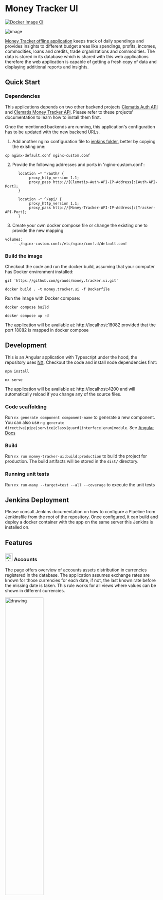 # Money Tracker UI

[![Docker Image CI](https://github.com/grauds/money.tracker.ui/actions/workflows/docker-image.yml/badge.svg)](https://github.com/grauds/money.tracker.ui/actions/workflows/docker-image.yml)

![image](./images/application.png)

[Money Tracker offline application](https://dominsoft.ru) keeps track of daily spendings and provides insights to different budget areas like spendings, profits, incomes, commodities, loans and credits, trade organizations and commodities. The data is stored in its database which is shared with this web applications therefore the web application is capable of getting a fresh copy of data and displaying additional reports and insights.

 
## Quick Start

### Dependencies

This applications depends on two other backend projects [Clematis Auth API](https://github.com/grauds/clematis.auth.api) and [Clematis Money Tracker API](https://github.com/grauds/money.tracker.api). Please refer to these projects' documentation to learn how to install them first. 

Once the mentioned backends are running, this application's configuration has to be updated with the new backend URLs.

1. Add another nginx configuration file to [jenkins folder](https://github.com/grauds/money.tracker.ui/blob/df2b918ebf492087f5431b7f42ce43f933b9d6a0/apps/money-tracker-ui/jenkins), better by copying the existing one:

```
cp nginx-default.conf nginx-custom.conf
```
2. Provide the following addresses and ports in 'nginx-custom.conf':
```
      location ~* ^/auth/ {
           proxy_http_version 1.1;
           proxy_pass http://[Clematis-Auth-API-IP-Address]:[Auth-API-Port];
      }

      location ~* ^/api/ {
           proxy_http_version 1.1;
           proxy_pass http://[Money-Tracker-API-IP-Address]:[Tracker-API-Port];
      }
```
3. Create your own docker compose file or change the existing one to provide the new mapping

```
volumes:
    - ./nginx-custom.conf:/etc/nginx/conf.d/default.conf
```

### Build the image

Checkout the code and run the docker build, assuming that your computer has Docker environment installed:

```
git 'https://github.com/grauds/money.tracker.ui.git'
```
```
docker build . -t money.tracker.ui -f Dockerfile
```

Run the image with Docker compose:
```
docker compose build
```
```
docker compose up -d
```

The application will be available at: http://localhost:18082 provided that the port 18082 is mapped in docker compose


## Development

This is an Angular application with Typescript under the hood, the repository uses [NX](https://nx.dev/). Checkout the code and install node dependencies first:
```
npm install
```

```
nx serve
```
The application will be available at: http://localhost:4200 and will automatically reload if you change any of the source files.

### Code scaffolding

Run `nx generate component component-name` to generate a new component. You can also use `ng generate directive|pipe|service|class|guard|interface|enum|module`. See [Angular Docs](https://angular.io/)

### Build

Run `nx run money-tracker-ui:build:production` to build the project for production. The build artifacts will be stored in the `dist/` directory.

### Running unit tests

Run `nx run-many --target=test --all --coverage` to execute the unit tests

## Jenkins Deployment

Please consult Jenkins documentation on how to configure a Pipeline from Jenkinsfile from the root of the repository. Once configured, it can build and deploy a docker container with the app on the same server this Jenkins is installed on.

## Features

### <img src="./images/piggy-bank.png" alt="drawing" width="25px"/> Accounts

The page offers overview of accounts assets distribution in currencies registered in the database. The application assumes exchange rates are known for those currencies for each date, if not, the last known rate before the missing date is taken. This rule works for all views where values can be shown in different currencies. 

<img src="./images/accounts.png" alt="drawing" width="50%" />


### <img src="./images/trending-up.png" alt="drawing" width="25px"/> Income


Income report automatically finds the start and end dates when income is registered in the system and shows it as a bar chart. 

<img src="./images/income.png" alt="drawing" width="50%" />


### <img src="./images/scale-balance.png" alt="drawing" width="25px"/> Balance Monthly

Monthly balance shows how the amount of money changes over time on monthly basis. It is okay for it to go below zero sometimes, which only means that the expenses surpass the available money, which may be the case with loans or credits. Borrowing money usually leads to negative balance numbers.

<img src="./images/balance.png" alt="drawing" width="50%" />


### Currency Exchange

Currency exchange may come in handy to redistribute the money accross different currencies to avoid exchange rate risks. However, it is often not known exactly how successful the operations were. This chart offers simple analysis for this, yielding the sheer profit or loss calculated as the total amount of money spent to buy a currency to the price of that currency now. The screen below shows that is the same amount of rubles was bought now, it would've cost $56.35 less, i.e. dollars now are more expensive.

<img src="./images/currency-exchange.png" alt="drawing" width="50%" />

### Reselling

This chart is useful for those who buy and sell often using the same commodity identifiers. System compares the amount of money for a commodity spent on it with the amount of money received in a operation like reselling or any other. 

### <img src="./images/trending-down.png" alt="drawing" width="25px"/> Expenses

It is a simple log of all the operations for the database, sorted by time in descending order. The filter also allows specifying a date range.

<img src="./images/expenses.png" alt="drawing" width="50%" />


### Last Commodities

The list of commodities with a slightly different representation - all the commodities here are unique and sorted by the last time they were bought. For unique articles like bycicles or houses it may be a single appearance tens of years back. For periodic items like food or clothing it is usually the places at the top of the list.

<img src="./images/last-commodities.png" alt="drawing" width="50%" />


### Lists of commodities, organizations and their groups 

The lists of all registered resources with clickable links leading to individual pages for commodities, organizations and their groups.

<img src="./images/lists.png" alt="drawing" width="50%" />





